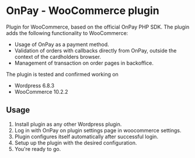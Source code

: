 # OnPay - WooCommerce plugin

Plugin for WooCommerce, based on the official OnPay PHP SDK.
The plugin adds the following functionality to WooCommerce:
- Usage of OnPay as a payment method.
- Validation of orders with callbacks directly from OnPay, outside the context of the cardholders browser.
- Management of transaction on order pages in backoffice.

The plugin is tested and confirmed working on 
- Wordpress 6.8.3
- WooCommerce 10.2.2

## Usage
1. Install plugin as any other Wordpress plugin.
2. Log in with OnPay on plugin settings page in woocommerce settings.
3. Plugin configures itself automatically after successful login.
4. Setup up the plugin with the desired configuration.
5. You're ready to go.

